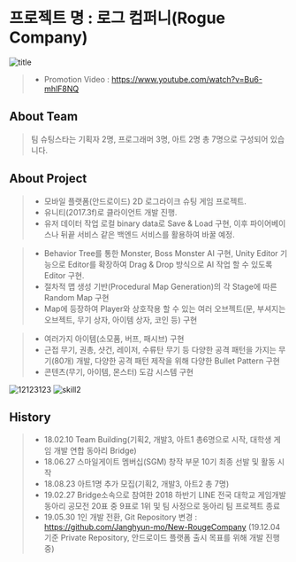 # 프로젝트 명 : 로그 컴퍼니(Rogue Company)

![title](https://user-images.githubusercontent.com/34932546/58801326-2b5ea880-8645-11e9-806a-17d1968d5b97.png)
>- Promotion Video : https://www.youtube.com/watch?v=Bu6-mhlF8NQ

## About Team
> 팀 슈팅스타는 기획자 2명, 프로그래머 3명, 아트 2명 총 7명으로 구성되어 있습니다.

## About Project

>- 모바일 플랫폼(안드로이드) 2D 로그라이크 슈팅 게임 프로젝트.
>- 유니티(2017.3f)로 클라이언트 개발 진행.
>- 유저 데이터 작업 로컬 binary data로 Save & Load 구현, 이후 파이어베이스나 뒤끝 서비스 같은 백엔드 서비스를 활용하여 바꿀 예정.

>- Behavior Tree를 통한 Monster, Boss Monster AI 구현, Unity Editor 기능으로 Editor를 확장하여 Drag & Drop 방식으로 AI 작업 할 수 있도록 Editor 구현.
>- 절차적 맵 생성 기반(Procedural Map Generation)의 각 Stage에 따른 Random Map 구현
>- Map에 등장하여 Player와 상호작용 할 수 있는 여러 오브젝트(문, 부셔지는 오브젝트, 무기 상자, 아이템 상자, 코인 등) 구현

>- 여러가지 아이템(소모품, 버프, 패시브) 구현
>- 근접 무기, 권총, 샷건, 레이저, 수류탄 무기 등 다양한 공격 패턴을 가지는 무기(80개) 개발, 다양한 공격 패턴 제작을 위해 다양한 Bullet Pattern 구현
>- 콘텐츠(무기, 아이템, 몬스터) 도감 시스템 구현 
 

![12123123](https://user-images.githubusercontent.com/34932546/58801761-67463d80-8646-11e9-9dfd-73d498853e63.gif)
![skill2](https://user-images.githubusercontent.com/34932546/58801665-25b59280-8646-11e9-9ef6-dbae16022b82.gif)
## History

>- 18.02.10 Team Building(기획2, 개발3, 아트1 총6명으로 시작, 대학생 게임 개발 연합 동아리 Bridge)
>- 18.06.27 스마일게이트 멤버십(SGM) 창작 부문 10기 최종 선발 및 활동 시작
>- 18.08.23 아트1명 추가 모집(기획2, 개발3, 아트2 총 7명)
>- 19.02.27 Bridge소속으로 참여한 2018 하반기 LINE 전국 대학교 게임개발동아리 공모전 20표 중 9표로 1위 및 팀 사정으로 동아리 팀 프로젝트 종료
>- 19.05.30 1인 개발 전환, Git Repository 변경 : https://github.com/Janghyun-mo/New-RougeCompany (19.12.04 기준 Private Repository, 안드로이드 플랫폼 출시 목표를 위해 개발 진행 중)

